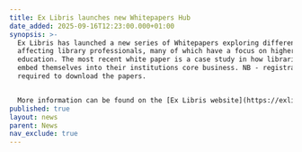 ```yaml
---
title: Ex Libris launches new Whitepapers Hub
date_added: 2025-09-16T12:23:00.000+01:00
synopsis: >-
  Ex Libris has launched a new series of Whitepapers exploring different themes
  affecting library professionals, many of which have a focus on higher
  education. The most recent white paper is a case study in how libraries can
  embed themselves into their institutions core business. NB - registration is
  required to download the papers.


  More information can be found on the [Ex Libris website](https://exlibrisgroup.com/announcement/discover-the-future-of-academic-libraries-explore-the-new-ex-libris-whitepapers-hub/)
published: true
layout: news
parent: News
nav_exclude: true
---
```

